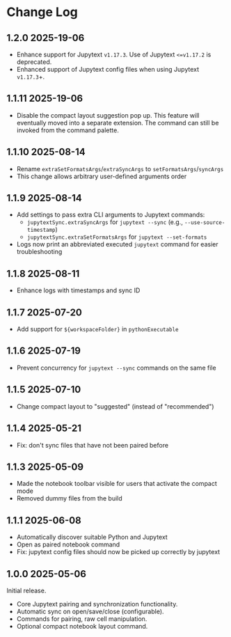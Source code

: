 # Change Log

## 1.2.0 2025-19-06

-   Enhance support for Jupytext `v1.17.3`. Use of Jupytext `<=v1.17.2` is deprecated.
-   Enhanced support of Jupytext config files when using Jupytext `v1.17.3`+.

## 1.1.11 2025-19-06

-   Disable the compact layout suggestion pop up. This feature will eventually moved into a separate extension. The command can still be invoked from the command palette.

## 1.1.10 2025-08-14

-   Rename `extraSetFormatsArgs`/`extraSyncArgs` to `setFormatsArgs`/`syncArgs`
-   This change allows arbitrary user-defined arguments order

## 1.1.9 2025-08-14

-   Add settings to pass extra CLI arguments to Jupytext commands:
    -   `jupytextSync.extraSyncArgs` for `jupytext --sync` (e.g., `--use-source-timestamp`)
    -   `jupytextSync.extraSetFormatsArgs` for `jupytext --set-formats`
-   Logs now print an abbreviated executed `jupytext` command for easier troubleshooting

## 1.1.8 2025-08-11

-   Enhance logs with timestamps and sync ID

## 1.1.7 2025-07-20

-   Add support for `${workspaceFolder}` in `pythonExecutable`

## 1.1.6 2025-07-19

-   Prevent concurrency for `jupytext --sync` commands on the same file

## 1.1.5 2025-07-10

-   Change compact layout to "suggested" (instead of "recommended")

## 1.1.4 2025-05-21

-   Fix: don't sync files that have not been paired before

## 1.1.3 2025-05-09

-   Made the notebook toolbar visible for users that activate the compact mode
-   Removed dummy files from the build

## 1.1.1 2025-06-08

-   Automatically discover suitable Python and Jupytext
-   Open as paired notebook command
-   Fix: jupytext config files should now be picked up correctly by jupytext

## 1.0.0 2025-05-06

Initial release.

-   Core Jupytext pairing and synchronization functionality.
-   Automatic sync on open/save/close (configurable).
-   Commands for pairing, raw cell manipulation.
-   Optional compact notebook layout command.
